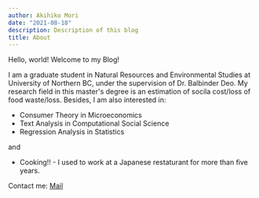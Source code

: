 ```yaml
---
author: Akihiko Mori
date: "2021-08-18"
description: Description of this blog
title: About
---
```

Hello, world! Welcome to my Blog!

<!---who am I?-->
<!---<p style="text-align: center;"> Who am I? </p>-->
I am a graduate student in Natural Resources and Environmental Studies at University of Northern BC, under the supervision of Dr. Balbinder Deo. My research field in this master's degree is an estimation of socila cost/loss of food waste/loss. Besides, I am also interested in:
- Consumer Theory in Microeconomics
- Text Analysis in Computational Social Science
- Regression Analysis in Statistics

and

- Cooking!! - I used to work at a Japanese restaturant for more than five years.

Contact me:
[Mail](mailto:mori@unbc.ca)

<!---Purpose: I want to establish myself as an authority in my niche. Include links to online interviews or include video if you have it. Link to articles you’ve written at other sites. Include a few quotes from people who have used your information.
-->

<!---Purpose: I want to speak at conferences or be a consultant. Include information about your experience and why a company would want to hire you. Tell them again what sets you apart from others in your niche.
-->

<!---Purpose: I want to find a sponsor to help defray my costs to an event. While you’ll want to reach out to companies individually with customized requests, it can’t hurt to include this information where people can find it. Include exactly what you’re looking for and what you’ll provide for the company in return. The more information you can give, the better.
-->

<!---Purpose: I want to work with marketers to host giveaways or provide reviews. Include a link to your disclosure policy and explain what types of products you’re interested in receiving and why (you don’t want to be pitched for baby food if you don’t have kids or if your kids are teens). Give an overview of your traffic statistics (e.g., I reach mostly women who are interested in teaching themselves about technology). You don’t have to give everything away (i.e., specific numbers or demographics), generalities are OK as long as they convey enough information to pique the visitor’s interest.
-->
